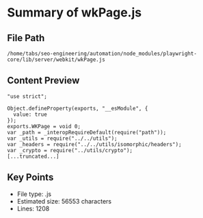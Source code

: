 # Summary of wkPage.js
  
## File Path
`/home/tabs/seo-engineering/automation/node_modules/playwright-core/lib/server/webkit/wkPage.js`

## Content Preview
```
"use strict";

Object.defineProperty(exports, "__esModule", {
  value: true
});
exports.WKPage = void 0;
var _path = _interopRequireDefault(require("path"));
var _utils = require("../../utils");
var _headers = require("../../utils/isomorphic/headers");
var _crypto = require("../utils/crypto");
[...truncated...]
```

## Key Points
- File type: .js
- Estimated size: 56553 characters
- Lines: 1208
